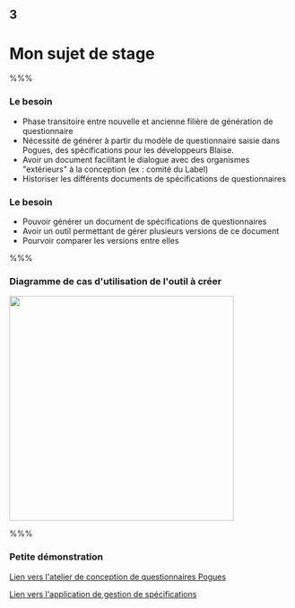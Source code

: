 <!-- .slide: data-background-image="images/insee_ensai.png" data-background-size="600px" class="chapter" -->

## 3

<h1>Mon sujet de stage</h1>

%%%

<!-- .slide: class="slide" data-background-image="images/insee_ensai.png" data-background-size="600px" -->

### Le besoin

- Phase transitoire entre nouvelle et ancienne filière de génération de questionnaire
- Nécessité de générer à partir du modèle de questionnaire saisie dans Pogues, des spécifications pour les développeurs Blaise.
- Avoir un document facilitant le dialogue avec des organismes "extérieurs" à la conception (ex : comité du Label)
- Historiser les différents documents de spécifications de questionnaires

### Le besoin

- Pouvoir générer un document de spécifications de questionnaires
- Avoir un outil permettant de gérer plusieurs versions de ce document
- Pourvoir comparer les versions entre elles

%%%

<!-- .slide: class="slide" -->

### Diagramme de cas d'utilisation de l'outil à créer

<div class="center">
	<img src="images/diag_use_case.jpg" width="400px" />
</div>

%%%

<!-- .slide: class="slide" data-background-image="images/insee_ensai.png" data-background-size="600px" -->

### Petite démonstration

[Lien vers l'atelier de conception de questionnaires Pogues](https://dvrmspogfolht01.ad.insee.intra/rmspogfo/)

[Lien vers l'application de gestion de spécifications](https://master-gestion-specif-xbeltv.dev.innovation.insee.eu/questionnaires)
